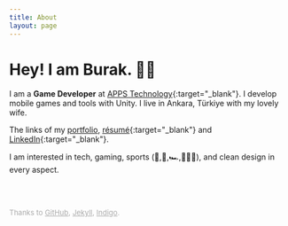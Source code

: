 ```yaml
---
title: About
layout: page
---
```


<!-- ![Profile Image]({{ site.url }}/{{ site.picture }}) -->

# Hey! I am Burak. 👋🏼

I am a **Game Developer** at [APPS Technology][apps]{:target="_blank"}. I develop mobile games and tools with Unity. I live in Ankara, Türkiye with my lovely wife.

The links of my [portfolio][portfolio], [résumé][resume]{:target="_blank"} and [LinkedIn][linkedin]{:target="_blank"}.

I am interested in tech, gaming, sports (🏀,🎾,🏎️,🚴🏻‍♂️), and clean design in every aspect.

<!-- "Simplicity is the ultimate sophistication."-->

<br>
<br>
<p style="color:#AAAAAA;font-size:13px">Thanks to <a class="link" href="https://pages.github.com" target="_blank" style="color:#AAAAAA">GitHub</a>, <a class="link" href="https://jekyllrb.com" target="_blank" style="color:#AAAAAA">Jekyll</a>, <a class="link" href="https://github.com/sergiokopplin/indigo" target="_blank" style="color:#AAAAAA">Indigo</a>.</p>


[apps]: https://apps.com.tr
[portfolio]: ../portfolio
[resume]: ../assets/resume.pdf
[linkedin]: https://www.linkedin.com/in/burakekici

<!--
[github]: https://www.github.com/burakekici
[hacettepe]: https://cs.hacettepe.edu.tr
[freiburg]: https://www.informatik.uni-freiburg.de
[mbtype]: https://www.16personalities.com/profiles/19ea956f7d530
-->
